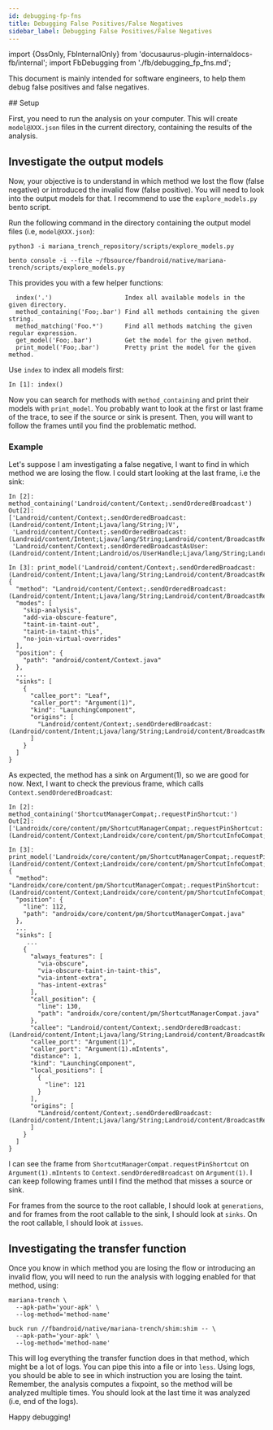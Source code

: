 ```yaml
---
id: debugging-fp-fns
title: Debugging False Positives/False Negatives
sidebar_label: Debugging False Positives/False Negatives
---
```

import {OssOnly, FbInternalOnly} from 'docusaurus-plugin-internaldocs-fb/internal';
import FbDebugging from './fb/debugging_fp_fns.md';

This document is mainly intended for software engineers, to help them debug false positives and false negatives.

<OssOnly>
## Setup

First, you need to run the analysis on your computer. This will create `model@XXX.json` files in the current directory, containing the results of the analysis.
</OssOnly>
<FbInternalOnly> <FbDebugging/> </FbInternalOnly>

## Investigate the output models

Now, your objective is to understand in which method we lost the flow (false negative) or introduced the invalid flow (false positive). You will need to look into the output models for that. I recommend to use the `explore_models.py` bento script.

Run the following command in the directory containing the output model files (i.e, `model@XXX.json`):
<OssOnly>

```shell
python3 -i mariana_trench_repository/scripts/explore_models.py
```

</OssOnly>
<FbInternalOnly>

```shell
bento console -i --file ~/fbsource/fbandroid/native/mariana-trench/scripts/explore_models.py
```

</FbInternalOnly>

This provides you with a few helper functions:
```shell
  index('.')                    Index all available models in the given directory.
  method_containing('Foo;.bar') Find all methods containing the given string.
  method_matching('Foo.*')      Find all methods matching the given regular expression.
  get_model('Foo;.bar')         Get the model for the given method.
  print_model('Foo;.bar')       Pretty print the model for the given method.
```
Use `index` to index all models first:
```shell
In [1]: index()
```
Now you can search for methods with `method_containing` and print their models with `print_model`.
You probably want to look at the first or last frame of the trace, to see if the source or sink is present. Then, you will want to follow the frames until you find the problematic method.

### Example

Let's suppose I am investigating a false negative, I want to find in which method we are losing the flow. I could start looking at the last frame, i.e the sink:
```shell
In [2]: method_containing('Landroid/content/Context;.sendOrderedBroadcast')
Out[2]:
['Landroid/content/Context;.sendOrderedBroadcast:(Landroid/content/Intent;Ljava/lang/String;)V',
 'Landroid/content/Context;.sendOrderedBroadcast:(Landroid/content/Intent;Ljava/lang/String;Landroid/content/BroadcastReceiver;Landroid/os/Handler;ILjava/lang/String;Landroid/os/Bundle;)V',
 'Landroid/content/Context;.sendOrderedBroadcastAsUser:(Landroid/content/Intent;Landroid/os/UserHandle;Ljava/lang/String;Landroid/content/BroadcastReceiver;Landroid/os/Handler;ILjava/lang/String;Landroid/os/Bundle;)V']

In [3]: print_model('Landroid/content/Context;.sendOrderedBroadcast:(Landroid/content/Intent;Ljava/lang/String;Landroid/content/BroadcastReceiver;Landroid/os/Handler;ILjava/lang/String;Landroid/os/Bundle;)V')
{
  "method": "Landroid/content/Context;.sendOrderedBroadcast:(Landroid/content/Intent;Ljava/lang/String;Landroid/content/BroadcastReceiver;Landroid/os/Handler;ILjava/lang/String;Landroid/os/Bundle;)V",
  "modes": [
    "skip-analysis",
    "add-via-obscure-feature",
    "taint-in-taint-out",
    "taint-in-taint-this",
    "no-join-virtual-overrides"
  ],
  "position": {
    "path": "android/content/Context.java"
  },
  ...
  "sinks": [
    {
      "callee_port": "Leaf",
      "caller_port": "Argument(1)",
      "kind": "LaunchingComponent",
      "origins": [
        "Landroid/content/Context;.sendOrderedBroadcast:(Landroid/content/Intent;Ljava/lang/String;Landroid/content/BroadcastReceiver;Landroid/os/Handler;ILjava/lang/String;Landroid/os/Bundle;)V"
      ]
    }
  ]
}
```
As expected, the method has a sink on Argument(1), so we are good for now. Next, I want to check the previous frame, which calls `Context.sendOrderedBroadcast`:
```shell
In [2]: method_containing('ShortcutManagerCompat;.requestPinShortcut:')
Out[2]: ['Landroidx/core/content/pm/ShortcutManagerCompat;.requestPinShortcut:(Landroid/content/Context;Landroidx/core/content/pm/ShortcutInfoCompat;Landroid/content/IntentSender;)Z']

In [3]: print_model('Landroidx/core/content/pm/ShortcutManagerCompat;.requestPinShortcut:(Landroid/content/Context;Landroidx/core/content/pm/ShortcutInfoCompat;Landroid/content/IntentSender;)Z')
{
  "method": "Landroidx/core/content/pm/ShortcutManagerCompat;.requestPinShortcut:(Landroid/content/Context;Landroidx/core/content/pm/ShortcutInfoCompat;Landroid/content/IntentSender;)Z",
  "position": {
    "line": 112,
    "path": "androidx/core/content/pm/ShortcutManagerCompat.java"
  },
  ...
  "sinks": [
     ...
    {
      "always_features": [
        "via-obscure",
        "via-obscure-taint-in-taint-this",
        "via-intent-extra",
        "has-intent-extras"
      ],
      "call_position": {
        "line": 130,
        "path": "androidx/core/content/pm/ShortcutManagerCompat.java"
      },
      "callee": "Landroid/content/Context;.sendOrderedBroadcast:(Landroid/content/Intent;Ljava/lang/String;Landroid/content/BroadcastReceiver;Landroid/os/Handler;ILjava/lang/String;Landroid/os/Bundle;)V",
      "callee_port": "Argument(1)",
      "caller_port": "Argument(1).mIntents",
      "distance": 1,
      "kind": "LaunchingComponent",
      "local_positions": [
        {
          "line": 121
        }
      ],
      "origins": [
        "Landroid/content/Context;.sendOrderedBroadcast:(Landroid/content/Intent;Ljava/lang/String;Landroid/content/BroadcastReceiver;Landroid/os/Handler;ILjava/lang/String;Landroid/os/Bundle;)V"
      ]
    }
  ]
}
```
I can see the frame from `ShortcutManagerCompat.requestPinShortcut` on `Argument(1).mIntents` to `Context.sendOrderedBroadcast` on `Argument(1)`. I can keep following frames until I find the method that misses a source or sink.

For frames from the source to the root callable, I should look at `generations`, and for frames from the root callable to the sink, I should look at `sinks`. On the root callable, I should look at `issues`.

## Investigating the transfer function

Once you know in which method you are losing the flow or introducing an invalid flow, you will need to run the analysis with logging enabled for that method, using:

<OssOnly>

```shell
mariana-trench \
  --apk-path='your-apk' \
  --log-method='method-name'
```

</OssOnly>
<FbInternalOnly>

```shell
buck run //fbandroid/native/mariana-trench/shim:shim -- \
  --apk-path='your-apk' \
  --log-method='method-name'
```

</FbInternalOnly>

This will log everything the transfer function does in that method, which might be a lot of logs. You can pipe this into a file or into `less`. Using logs, you should be able to see in which instruction you are losing the taint. Remember, the analysis computes a fixpoint, so the method will be analyzed multiple times. You should look at the last time it was analyzed (i.e, end of the logs).

Happy debugging!
